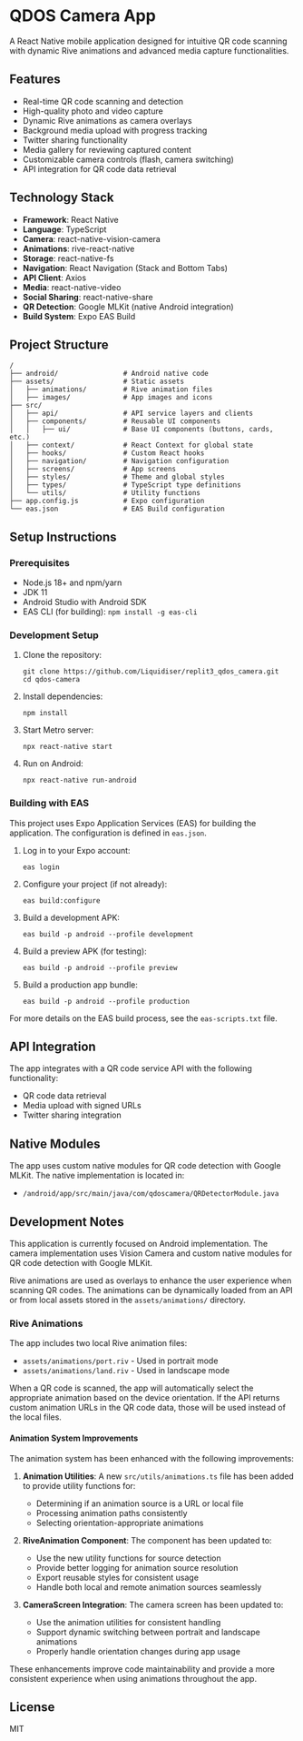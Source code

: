 # QDOS Camera App

A React Native mobile application designed for intuitive QR code scanning with dynamic Rive animations and advanced media capture functionalities.

## Features

- Real-time QR code scanning and detection
- High-quality photo and video capture
- Dynamic Rive animations as camera overlays
- Background media upload with progress tracking
- Twitter sharing functionality
- Media gallery for reviewing captured content
- Customizable camera controls (flash, camera switching)
- API integration for QR code data retrieval

## Technology Stack

- **Framework**: React Native
- **Language**: TypeScript
- **Camera**: react-native-vision-camera
- **Animations**: rive-react-native
- **Storage**: react-native-fs
- **Navigation**: React Navigation (Stack and Bottom Tabs)
- **API Client**: Axios
- **Media**: react-native-video
- **Social Sharing**: react-native-share
- **QR Detection**: Google MLKit (native Android integration)
- **Build System**: Expo EAS Build

## Project Structure

```
/
├── android/                # Android native code
├── assets/                 # Static assets
│   ├── animations/         # Rive animation files
│   ├── images/             # App images and icons
├── src/
│   ├── api/                # API service layers and clients
│   ├── components/         # Reusable UI components
│   │   ├── ui/             # Base UI components (buttons, cards, etc.)
│   ├── context/            # React Context for global state
│   ├── hooks/              # Custom React hooks
│   ├── navigation/         # Navigation configuration
│   ├── screens/            # App screens
│   ├── styles/             # Theme and global styles
│   ├── types/              # TypeScript type definitions
│   └── utils/              # Utility functions
├── app.config.js           # Expo configuration
└── eas.json                # EAS Build configuration
```

## Setup Instructions

### Prerequisites

- Node.js 18+ and npm/yarn
- JDK 11
- Android Studio with Android SDK
- EAS CLI (for building): `npm install -g eas-cli`

### Development Setup

1. Clone the repository:
   ```
   git clone https://github.com/Liquidiser/replit3_qdos_camera.git
   cd qdos-camera
   ```

2. Install dependencies:
   ```
   npm install
   ```

3. Start Metro server:
   ```
   npx react-native start
   ```

4. Run on Android:
   ```
   npx react-native run-android
   ```

### Building with EAS

This project uses Expo Application Services (EAS) for building the application. The configuration is defined in `eas.json`.

1. Log in to your Expo account:
   ```
   eas login
   ```

2. Configure your project (if not already):
   ```
   eas build:configure
   ```

3. Build a development APK:
   ```
   eas build -p android --profile development
   ```

4. Build a preview APK (for testing):
   ```
   eas build -p android --profile preview
   ```

5. Build a production app bundle:
   ```
   eas build -p android --profile production
   ```

For more details on the EAS build process, see the `eas-scripts.txt` file.

## API Integration

The app integrates with a QR code service API with the following functionality:
- QR code data retrieval
- Media upload with signed URLs
- Twitter sharing integration

## Native Modules

The app uses custom native modules for QR code detection with Google MLKit. The native implementation is located in:
- `/android/app/src/main/java/com/qdoscamera/QRDetectorModule.java`

## Development Notes

This application is currently focused on Android implementation. The camera implementation uses Vision Camera and custom native modules for QR code detection with Google MLKit.

Rive animations are used as overlays to enhance the user experience when scanning QR codes. The animations can be dynamically loaded from an API or from local assets stored in the `assets/animations/` directory.

### Rive Animations

The app includes two local Rive animation files:
- `assets/animations/port.riv` - Used in portrait mode
- `assets/animations/land.riv` - Used in landscape mode

When a QR code is scanned, the app will automatically select the appropriate animation based on the device orientation. If the API returns custom animation URLs in the QR code data, those will be used instead of the local files.

#### Animation System Improvements

The animation system has been enhanced with the following improvements:

1. **Animation Utilities**: A new `src/utils/animations.ts` file has been added to provide utility functions for:
   - Determining if an animation source is a URL or local file
   - Processing animation paths consistently
   - Selecting orientation-appropriate animations

2. **RiveAnimation Component**: The component has been updated to:
   - Use the new utility functions for source detection
   - Provide better logging for animation source resolution
   - Export reusable styles for consistent usage
   - Handle both local and remote animation sources seamlessly

3. **CameraScreen Integration**: The camera screen has been updated to:
   - Use the animation utilities for consistent handling
   - Support dynamic switching between portrait and landscape animations
   - Properly handle orientation changes during app usage

These enhancements improve code maintainability and provide a more consistent experience when using animations throughout the app.

## License

MIT